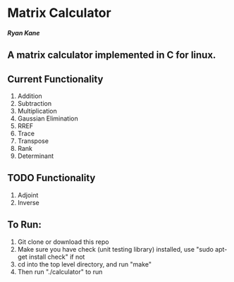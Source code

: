 # Matrix Calculator
##### Ryan Kane

## A matrix calculator implemented in C for linux.

## Current Functionality
1. Addition
2. Subtraction
3. Multiplication
4. Gaussian Elimination
5. RREF
6. Trace
7. Transpose
8. Rank
9. Determinant

## TODO Functionality
1. Adjoint
2. Inverse

## To Run:
1. Git clone or download this repo
2. Make sure you have check (unit testing library) installed, use "sudo apt-get install check" if not
3. cd into the top level directory, and run "make"
4. Then run "./calculator" to run
